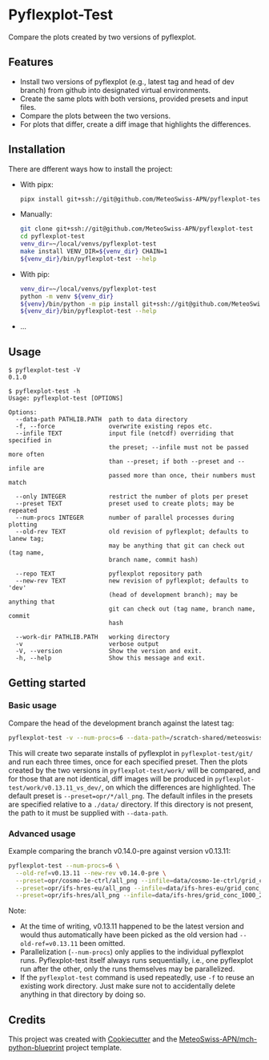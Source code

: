 # Pyflexplot-Test

Compare the plots created by two versions of pyflexplot.

## Features

- Install two versions of pyflexplot (e.g., latest tag and head of dev branch) from github into designated virtual environments.
- Create the same plots with both versions, provided presets and input files.
- Compare the plots between the two versions.
- For plots that differ, create a diff image that highlights the differences.

## Installation

There are dfferent ways how to install the project:

- With pipx:

  ```bash
  pipx install git+ssh://git@github.com/MeteoSwiss-APN/pyflexplot-test
  ```

- Manually:

  ```bash
  git clone git+ssh://git@github.com/MeteoSwiss-APN/pyflexplot-test
  cd pyflexplot-test
  venv_dir=~/local/venvs/pyflexplot-test
  make install VENV_DIR=${venv_dir} CHAIN=1
  ${venv_dir}/bin/pyflexplot-test --help
  ```

- With pip:

  ```bash
  venv_dir=~/local/venvs/pyflexplot-test
  python -m venv ${venv_dir}
  ${venv}/bin/python -m pip install git+ssh://git@github.com/MeteoSwiss-APN/pyflexplot-test
  ${venv_dir}/bin/pyflexplot-test --help
  ```

- ...

## Usage

```
$ pyflexplot-test -V
0.1.0

$ pyflexplot-test -h
Usage: pyflexplot-test [OPTIONS]

Options:
  --data-path PATHLIB.PATH  path to data directory
  -f, --force               overwrite existing repos etc.
  --infile TEXT             input file (netcdf) overriding that specified in
                            the preset; --infile must not be passed more often
                            than --preset; if both --preset and --infile are
                            passed more than once, their numbers must match

  --only INTEGER            restrict the number of plots per preset
  --preset TEXT             preset used to create plots; may be repeated
  --num-procs INTEGER       number of parallel processes during plotting
  --old-rev TEXT            old revision of pyflexplot; defaults to lanew tag;
                            may be anything that git can check out (tag name,
                            branch name, commit hash)

  --repo TEXT               pyflexplot repository path
  --new-rev TEXT            new revision of pyflexplot; defaults to 'dev'
                            (head of development branch); may be anything that
                            git can check out (tag name, branch name, commit
                            hash

  --work-dir PATHLIB.PATH   working directory
  -v                        verbose output
  -V, --version             Show the version and exit.
  -h, --help                Show this message and exit.
```

## Getting started

### Basic usage

Compare the head of the development branch against the latest tag:

```bash
pyflexplot-test -v --num-procs=6 --data-path=/scratch-shared/meteoswiss/scratch/ruestefa/shared/test/pyflexplot/data
```

This will create two separate installs of pyflexplot in `pyflexplot-test/git/` and run each three times, once for each specified preset.
Then the plots created by the two versions in `pyflexplot-test/work/` will be compared, and for those that are not identical, diff images will be produced in `pyflexplot-test/work/v0.13.11_vs_dev/`, on which the differences are highlighted.
The default preset is `--preset=opr/*/all_png`.
The default infiles in the presets are specified relative to a `./data/` directory.
If this directory is not present, the path to it must be supplied with `--data-path`.

### Advanced usage

Example comparing the branch v0.14.0-pre against version v0.13.11:

```bash
pyflexplot-test --num-procs=6 \
  --old-ref=v0.13.11 --new-rev v0.14.0-pre \
  --preset=opr/cosmo-1e-ctrl/all_png --infile=data/cosmo-1e-ctrl/grid_conc_0924_20200301000000.nc \
  --preset=opr/ifs-hres-eu/all_png --infile=data/ifs-hres-eu/grid_conc_0998_20200818000000_goesgen_2spec.nc \
  --preset=opr/ifs-hres/all_png --infile=data/ifs-hres/grid_conc_1000_20200818000000_bushehr_2spec.nc
```

Note:

- At the time of writing, v0.13.11 happened to be the latest version and would thus automatically have been picked as the old version had `--old-ref=v0.13.11` been omitted.
- Parallelization (`--num-procs`) only applies to the individual pyflexplot runs.
  Pyflexplot-test itself always runs sequentially, i.e., one pyflexplot run after the other, only the runs themselves may be parallelized.
- If the `pyflexplot-test` command is used repeatedly, use `-f` to reuse an existing work directory.
  Just make sure not to accidentally delete anything in that directory by doing so.

## Credits

This project was created with [Cookiecutter](https://github.com/audreyr/cookiecutter) and the [MeteoSwiss-APN/mch-python-blueprint](https://github.com/MeteoSwiss-APN/mch-python-blueprint) project template.
